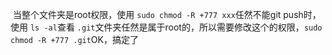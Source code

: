 ​        当整个文件夹是root权限，使用 `sudo chmod -R +777 xxx`任然不能git push时，使用 `ls -al`查看 `.git`文件夹任然是属于root的，所以需要修改这个的权限，`sudo chmod -R +777 .git`OK，搞定了

